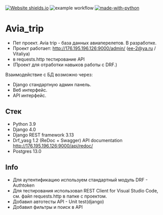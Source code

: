 [![Website shields.io](https://img.shields.io/website-up-down-green-red/http/shields.io.svg)](http://176.195.196.126:9000/)
![example workflow](https://github.com/zomini/avia_trip/actions/workflows/main.yml/badge.svg)
[![made-with-python](https://img.shields.io/badge/Made%20with-Python-1f425f.svg)](https://www.python.org/)
# Avia_trip
- Пет проект. Avia trip - база данных авиаперелетов. В разработке.
- Проект работает: http://176.195.196.126:9000/admin/ (ee-2@ya.ru / Vitaliya)
-    в requests.http тестирование API
- (Проект для отработки навыков работы с DRF.)

Взаимодействие с БД возможно через:
- Django стандартную админ панель.
- Веб интерфейс.
- API интерфейс.
 
## Стек
- Python 3.9
- Django 4.0
- Django REST framework 3.13
- Drf_yasg 1.2 (ReDoc + Swagger) API documentation http://176.195.196.126:9000/api/redoc/
- Postgres 13.0

## Info
- Для аутентификацию используем стандартный модуль DRF - Authtoken
- Для тестирования использовал REST Client for Visual Studio Code, см. файл requests.http в папке с проектом.
- Добавил автотесты API - Unit test(django)
- Добавил фильтры и поиск в API